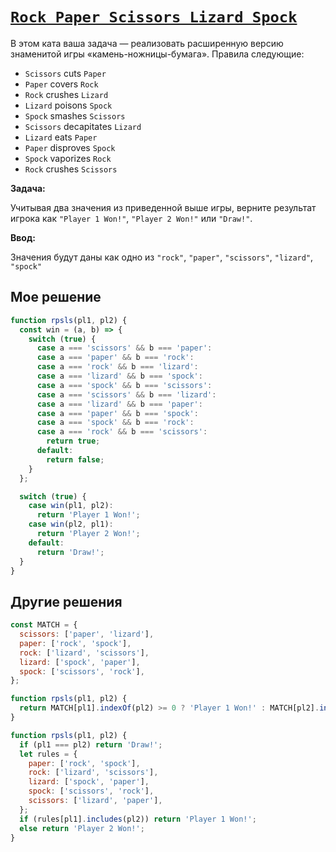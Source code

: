 # [`Rock Paper Scissors Lizard Spock`](../../index.md)

В этом ката ваша задача — реализовать расширенную версию знаменитой игры «камень-ножницы-бумага». Правила следующие:

- `Scissors` cuts `Paper`
- `Paper` covers `Rock`
- `Rock` crushes `Lizard`
- `Lizard` poisons `Spock`
- `Spock` smashes `Scissors`
- `Scissors` decapitates `Lizard`
- `Lizard` eats `Paper`
- `Paper` disproves `Spock`
- `Spock` vaporizes `Rock`
- `Rock` crushes `Scissors`

**Задача:**

Учитывая два значения из приведенной выше игры, верните результат игрока как `"Player 1 Won!"`, `"Player 2 Won!"` или `"Draw!"`.

**Ввод:**

Значения будут даны как одно из `"rock"`, `"paper"`, `"scissors"`, `"lizard"`, `"spock"`

## Мое решение

```js
function rpsls(pl1, pl2) {
  const win = (a, b) => {
    switch (true) {
      case a === 'scissors' && b === 'paper':
      case a === 'paper' && b === 'rock':
      case a === 'rock' && b === 'lizard':
      case a === 'lizard' && b === 'spock':
      case a === 'spock' && b === 'scissors':
      case a === 'scissors' && b === 'lizard':
      case a === 'lizard' && b === 'paper':
      case a === 'paper' && b === 'spock':
      case a === 'spock' && b === 'rock':
      case a === 'rock' && b === 'scissors':
        return true;
      default:
        return false;
    }
  };

  switch (true) {
    case win(pl1, pl2):
      return 'Player 1 Won!';
    case win(pl2, pl1):
      return 'Player 2 Won!';
    default:
      return 'Draw!';
  }
}
```

## Другие решения

```js
const MATCH = {
  scissors: ['paper', 'lizard'],
  paper: ['rock', 'spock'],
  rock: ['lizard', 'scissors'],
  lizard: ['spock', 'paper'],
  spock: ['scissors', 'rock'],
};

function rpsls(pl1, pl2) {
  return MATCH[pl1].indexOf(pl2) >= 0 ? 'Player 1 Won!' : MATCH[pl2].indexOf(pl1) >= 0 ? 'Player 2 Won!' : 'Draw!';
}
```

```js
function rpsls(pl1, pl2) {
  if (pl1 === pl2) return 'Draw!';
  let rules = {
    paper: ['rock', 'spock'],
    rock: ['lizard', 'scissors'],
    lizard: ['spock', 'paper'],
    spock: ['scissors', 'rock'],
    scissors: ['lizard', 'paper'],
  };
  if (rules[pl1].includes(pl2)) return 'Player 1 Won!';
  else return 'Player 2 Won!';
}
```
